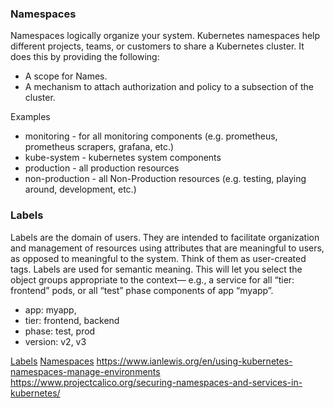 ### Namespaces

Namespaces logically organize your system.  Kubernetes namespaces help different projects, teams, or customers to share a Kubernetes cluster. It does this by providing the following:
* A scope for Names.
* A mechanism to attach authorization and policy to a subsection of the cluster.

Examples

* monitoring - for all monitoring components (e.g. prometheus, prometheus scrapers, grafana, etc.)
* kube-system - kubernetes system components
* production - all production resources
* non-production - all Non-Production resources (e.g. testing, playing around, development, etc.)

### Labels

Labels are the domain of users. They are intended to facilitate organization and management of resources using attributes that are meaningful to users, as opposed to meaningful to the system. Think of them as user-created tags.  Labels are used for semantic meaning.  This will let you select the object groups appropriate to the context— e.g., a service for all “tier: frontend” pods, or all “test” phase components of app “myapp”. 

* app: myapp, 
* tier: frontend, backend
* phase: test, prod
* version: v2, v3



[Labels](https://kubernetes.io/docs/concepts/overview/working-with-objects/labels/)
[Namespaces](https://kubernetes.io/docs/admin/namespaces/walkthrough/)
https://www.ianlewis.org/en/using-kubernetes-namespaces-manage-environments
https://www.projectcalico.org/securing-namespaces-and-services-in-kubernetes/

